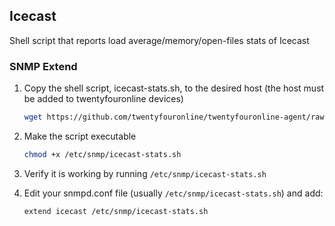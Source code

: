 ## Icecast

Shell script that reports load average/memory/open-files stats of Icecast
### SNMP Extend

1. Copy the shell script, icecast-stats.sh, to the desired host (the host must be added to twentyfouronline devices)

    ```bash
    wget https://github.com/twentyfouronline/twentyfouronline-agent/raw/master/snmp/icecast-stats.sh -O /etc/snmp/icecast-stats.sh
    ```

2. Make the script executable

    ```bash
    chmod +x /etc/snmp/icecast-stats.sh
    ```

3. Verify it is working by running `/etc/snmp/icecast-stats.sh`

4. Edit your snmpd.conf file (usually `/etc/snmp/icecast-stats.sh`) and add:

    ```bash
    extend icecast /etc/snmp/icecast-stats.sh
    ```




